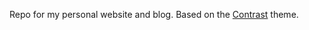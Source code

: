 Repo for my personal website and blog. Based on the [Contrast](https://github.com/niklasbuschmann/contrast) theme.
